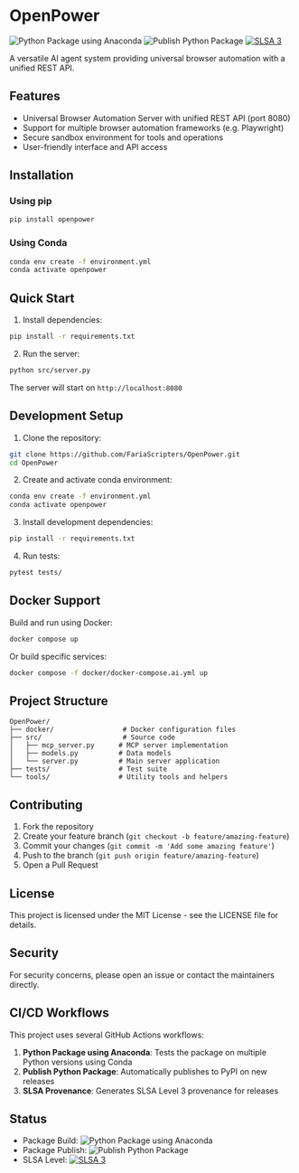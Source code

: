 # OpenPower

![Python Package using Anaconda](https://github.com/FariaScripters/OpenPower/actions/workflows/python-package-conda.yml/badge.svg)
![Publish Python Package](https://github.com/FariaScripters/OpenPower/actions/workflows/python-publish.yml/badge.svg)
[![SLSA 3](https://slsa.dev/images/gh-badge-level3.svg)](https://slsa.dev)

A versatile AI agent system providing universal browser automation with a unified REST API.

## Features

- Universal Browser Automation Server with unified REST API (port 8080)
- Support for multiple browser automation frameworks (e.g. Playwright)
- Secure sandbox environment for tools and operations
- User-friendly interface and API access

## Installation

### Using pip

```bash
pip install openpower
```

### Using Conda

```bash
conda env create -f environment.yml
conda activate openpower
```

## Quick Start

1. Install dependencies:
```bash
pip install -r requirements.txt
```

2. Run the server:
```bash
python src/server.py
```

The server will start on `http://localhost:8080`

## Development Setup

1. Clone the repository:
```bash
git clone https://github.com/FariaScripters/OpenPower.git
cd OpenPower
```

2. Create and activate conda environment:
```bash
conda env create -f environment.yml
conda activate openpower
```

3. Install development dependencies:
```bash
pip install -r requirements.txt
```

4. Run tests:
```bash
pytest tests/
```

## Docker Support

Build and run using Docker:

```bash
docker compose up
```

Or build specific services:

```bash
docker compose -f docker/docker-compose.ai.yml up
```

## Project Structure

```
OpenPower/
├── docker/                 # Docker configuration files
├── src/                    # Source code
│   ├── mcp_server.py      # MCP server implementation
│   ├── models.py          # Data models
│   └── server.py          # Main server application
├── tests/                 # Test suite
└── tools/                 # Utility tools and helpers
```

## Contributing

1. Fork the repository
2. Create your feature branch (`git checkout -b feature/amazing-feature`)
3. Commit your changes (`git commit -m 'Add some amazing feature'`)
4. Push to the branch (`git push origin feature/amazing-feature`)
5. Open a Pull Request

## License

This project is licensed under the MIT License - see the LICENSE file for details.

## Security

For security concerns, please open an issue or contact the maintainers directly.

## CI/CD Workflows

This project uses several GitHub Actions workflows:

1. **Python Package using Anaconda**: Tests the package on multiple Python versions using Conda
2. **Publish Python Package**: Automatically publishes to PyPI on new releases
3. **SLSA Provenance**: Generates SLSA Level 3 provenance for releases

## Status

- Package Build: ![Python Package using Anaconda](https://github.com/FariaScripters/OpenPower/actions/workflows/python-package-conda.yml/badge.svg)
- Package Publish: ![Publish Python Package](https://github.com/FariaScripters/OpenPower/actions/workflows/python-publish.yml/badge.svg)
- SLSA Level: [![SLSA 3](https://slsa.dev/images/gh-badge-level3.svg)](https://slsa.dev)